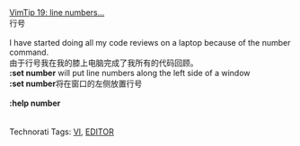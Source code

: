 <html><body><div><br><br><a href="http://vim.sourceforge.net/tip_view.php?tip_id=19">VimTip 19: line numbers...</a><br>行号<br><br>I have started doing all my code reviews on a laptop because of the number command.<br>由于行号我在我的膝上电脑完成了我所有的代码回顾。<br><b>:set number</b> will put line numbers along the left side of a window<br><b>:set number</b>将在窗口的左侧放置行号<br><br><b>:help number</b><br><br><br>Technorati Tags: <a href="http://technorati.com/tag/VI" rel="tag">VI</a>, <a href="http://technorati.com/tag/EDITOR" rel="tag">EDITOR</a></div></body></html>